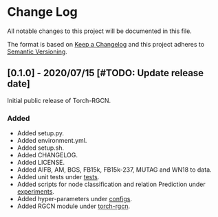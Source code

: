 # Change Log
All notable changes to this project will be documented in this file.

The format is based on [Keep a Changelog](http://keepachangelog.com/) 
and this project adheres to [Semantic Versioning](http://semver.org/).

<!---
## [VERSION] - DATE OF RELEASE
### Added
- What was added in this version?

### Changed
- What was changed in this version?

### Fixed
- What was fixed in this version?

--->

## [0.1.0] - 2020/07/15 [#TODO: Update release date]
Initial public release of Torch-RGCN. 

### Added
- Added setup.py.
- Added environment.yml.
- Added setup.sh.
- Added CHANGELOG.
- Added LICENSE.
- Added AIFB, AM, BGS, FB15k, FB15k-237, MUTAG and WN18 to data.
- Added unit tests under [tests](tests).
- Added scripts for node classification and relation Prediction  under [experiments](experiments).
- Added hyper-parameters under [configs](configs).
- Added RGCN module under [torch-rgcn](torch-rgcn).
